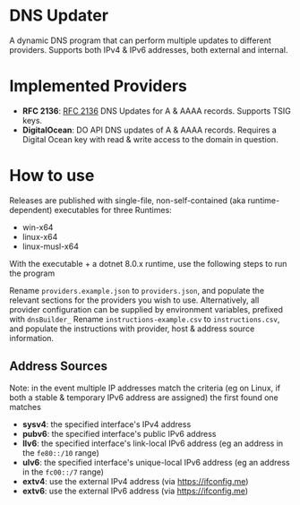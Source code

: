 # DNS Updater
A dynamic DNS program that can perform multiple updates to different providers.  Supports both IPv4 & IPv6 addresses, both external and internal.

# Implemented Providers

* **RFC 2136**: [RFC 2136](https://www.rfc-editor.org/rfc/rfc2136.txt) DNS Updates for A & AAAA records. Supports TSIG keys.
* **DigitalOcean**: DO API DNS updates of A & AAAA records. Requires a Digital Ocean key with read & write access to the domain in question.

# How to use

Releases are published with single-file, non-self-contained (aka runtime-dependent) executables for three Runtimes:

* win-x64
* linux-x64
* linux-musl-x64

With the executable + a dotnet 8.0.x runtime, use the following steps to run the program

Rename `providers.example.json` to `providers.json`, and populate the relevant sections for the providers you wish to use.  Alternatively, all provider configuration can be supplied by environment variables, prefixed with `dnsBuilder_`
Rename `instructions-example.csv` to `instructions.csv`, and populate the instructions with provider, host & address source information.

## Address Sources

Note: in the event multiple IP addresses match the criteria (eg on Linux, if both a stable & temporary IPv6 address are assigned) the first found one matches

* **sysv4**: the specified interface's IPv4 address
* **pubv6**: the specified interface's public IPv6 address
* **llv6**: the specified interface's link-local IPv6 address (eg an address in the `fe80::/10` range)
* **ulv6**: the specified interface's unique-local IPv6 address (eg an address in the `fc00::/7` range)
* **extv4**: use the external IPv4 address (via https://ifconfig.me)
* **extv6**: use the external IPv6 address (via https://ifconfig.me)
